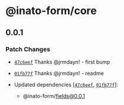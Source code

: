 # @inato-form/core

## 0.0.1

### Patch Changes

- [`47c6eef`](https://github.com/inato/effect-form/commit/47c6eefd0b8c6ff5e21538b23392a399ce3e3515) Thanks @jrmdayn! - first bump

- [`01fb77f`](https://github.com/inato/effect-form/commit/01fb77ff2a4b1fd7e40e45b5b73d2b9ba0ff4189) Thanks @jrmdayn! - readme

- Updated dependencies [[`47c6eef`](https://github.com/inato/effect-form/commit/47c6eefd0b8c6ff5e21538b23392a399ce3e3515), [`01fb77f`](https://github.com/inato/effect-form/commit/01fb77ff2a4b1fd7e40e45b5b73d2b9ba0ff4189)]:
  - @inato-form/fields@0.0.1
